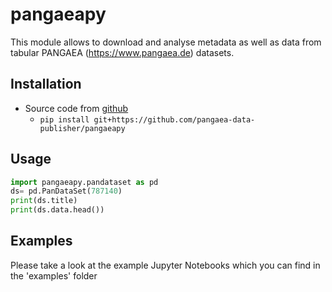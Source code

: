 # pangaeapy

This module allows to download and analyse metadata as well as data from tabular PANGAEA (https://www.pangaea.de) datasets.

## Installation

* Source code from [github](https://github.com/pangaea-data-publisher/pangaeapy)
    * `pip install git+https://github.com/pangaea-data-publisher/pangaeapy`


## Usage
```python
import pangaeapy.pandataset as pd
ds= pd.PanDataSet(787140)
print(ds.title)
print(ds.data.head())
```

## Examples
Please take a look at the example Jupyter Notebooks which you can find in the 'examples' folder

